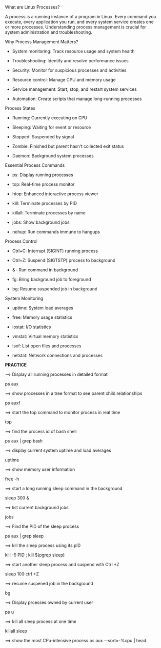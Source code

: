 What are Linux Processes?

A process is a running instance of a program in Linux. Every command you execute, every application you run, and every system service creates one or more processes. Understanding process management is crucial for system administration and troubleshooting.

Why Process Management Matters?

- System monitoring: Track resource usage and system health

- Troubleshooting: Identify and resolve performance issues

- Security: Monitor for suspicious processes and activities

- Resource control: Manage CPU and memory usage

- Service management: Start, stop, and restart system services

- Automation: Create scripts that manage long-running processes

Process States

- Running: Currently executing on CPU

- Sleeping: Waiting for event or resource

- Stopped: Suspended by signal

- Zombie: Finished but parent hasn't collected exit status

- Daemon: Background system processes

Essential Process Commands

- ps: Display running processes

- top: Real-time process monitor

- htop: Enhanced interactive process viewer

- kill: Terminate processes by PID

- killall: Terminate processes by name

- jobs: Show background jobs

- nohup: Run commands immune to hangups

Process Control

- Ctrl+C: Interrupt (SIGINT) running process

- Ctrl+Z: Suspend (SIGTSTP) process to background

- & : Run command in background

- fg: Bring background job to foreground

- bg: Resume suspended job in background

System Monitoring

- uptime: System load averages

- free: Memory usage statistics

- iostat: I/O statistics

- vmstat: Virtual memory statistics

- lsof: List open files and processes

- netstat: Network connections and processes

**PRACTICE**

==> Display all running processes in detailed format

ps aux

==> show processes in a tree format to see parent child relationships

ps auxf

==> start the top command to monitor process in real time

top

==> find the process id of bash shell

ps aux | grep bash


==> display current system uptime and load averages

uptime

==> show memory user information

free -h

==> start a long running sleep command in the background

sleep 300 &

==> list current background jobs

jobs

==> Find the PID of the sleep process

ps aux  | grep sleep

==> kill the sleep process using its pID

kill -9 PID ; kill $(pgrep sleep)

==> start another sleep process and suspend with Ctrl +Z

sleep 100
ctrl +Z

==> resume suspened job in the background

bg

==> Display prcesses owned by current user

ps u
 
==> kill all sleep process at one time

killall sleep

==> show the most CPu-intensive process
ps aux --sort=-%cpu | head

